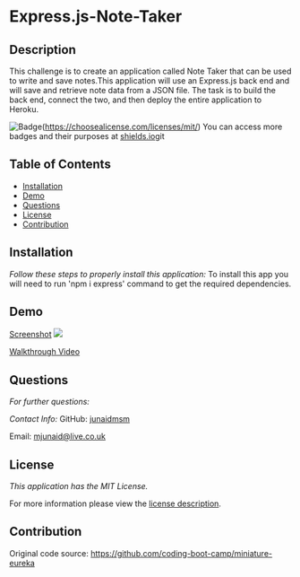 # Express.js-Note-Taker
## Description
This challenge is to create an application called Note Taker that can be used to write and save notes.This application will use an Express.js back end and will save and retrieve note data from a JSON file. The task is to build the back end, connect the two, and then deploy the entire application to Heroku.


![Badge](https://img.shields.io/badge/license-MITLicense-brightorange)(https://choosealicense.com/licenses/mit/)
You can access more badges and their purposes at [shields.io](https://shields.io)git
## Table of Contents
  * [Installation](#installation)
  * [Demo](#demo)  
  * [Questions](#questions)
  * [License](#license)
  * [Contribution](#contribution)  
    
## Installation

 _Follow these steps to properly install this application:_
  To install this app you will need to run 'npm i express' command to get the required dependencies.

## Demo

[Screenshot](screenshot.png)
<image src = "C:\Users\Guest1\Desktop\challenges\Note-Taker\Screenshot.png">


  [Walkthrough Video]()


## Questions

 _For further questions:_
  
  
  _Contact Info:_
  GitHub: [junaidmsm](https://github.com/g)

  Email: [mjunaid@live.co.uk](mailto:y)

## License

_This application has the MIT License._
      
  For more information please view the [license description](https://choosealicense.com/licenses/mit/).
  
## Contribution

Original code source: https://github.com/coding-boot-camp/miniature-eureka
    

